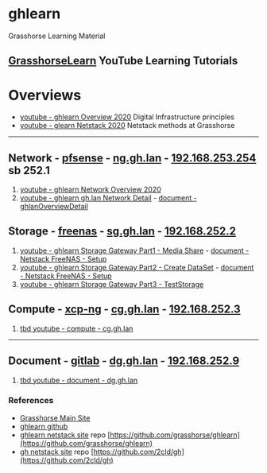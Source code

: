 # ghlearn
Grasshorse Learning Material

## [GrasshorseLearn](https://www.youtube.com/channel/UCmsVjwDg8Qc6NQbsAuXeh5A) YouTube Learning Tutorials
# Overviews
- [youtube - ghlearn Overview 2020](https://youtu.be/NyJJvPpoafA) Digital Infrastructure principles
- [youtube - glearn Netstack 2020](https://youtu.be/fWCfG13xkaQ) Netstack methods at Grasshorse

----

## Network - [pfsense](pfsense.org) - [ng.gh.lan](http://ng.gh.lan) - [192.168.253.254](http://192.168.253.254) sb 252.1
1. [youtube - ghlearn Network Overview 2020](https://youtu.be/INU3BqtyBZQ)
2. [youtube - ghlearn gh.lan Network Detail](https://youtu.be/HJzfB8MpkJg) - [document - ghlanOverviewDetail](http://gh.2cld.net/docs/pfsense/ghlanOverviewDetail)

## Storage - [freenas](freenas.org) - [sg.gh.lan](http://sg.gh.lan) - [192.168.252.2](http://192.168.252.2)
1. [youtube - ghlearn Storage Gateway Part1 - Media Share](https://youtu.be/QW0eGZtrELs) - [document - Netstack FreeNAS - Setup](https://netstack.org/docs/lan/storage/freenas/setup)
2. [youtube - ghlearn Storage Gateway Part2 - Create DataSet](https://youtu.be/kt5hubC1tX0) - [document - Netstack FreeNAS - Setup](https://netstack.org/docs/lan/storage/freenas/setup)
3. [youtube - ghlearn Storage Gateway Part3 - TestStorage](https://youtu.be/i1UxlGZPs1c)

## Compute - [xcp-ng](xcp-ng.org) - [cg.gh.lan](http://cg.gh.lan) - [192.168.252.3](http://192.168.252.3)
1. [tbd youtube - compute - cg.gh.lan]()

---

## Document - [gitlab](gitlab.org) - [dg.gh.lan](http://dg.gh.lan) - [192.168.252.9](http://192.168.252.9)
1. [tbd youtube - document - dg.gh.lan]()

<!-- Grasshorse Learning youtube maintained by ghadmin - horseoff -->

### References
- [Grasshorse Main Site](https://www.grasshorse.com/)
- [ghlearn github](https://github.com/grasshorse/ghlearn)
- [ghlearn netstack site](http://ghlearn.2cld.net/) repo [https://github.com/grasshorse/ghlearn](https://github.com/grasshorse/ghlearn)
- [gh netstack site](http://gh.2cld.net/) repo [https://github.com/2cld/gh](https://github.com/2cld/gh)
<!-- ghlearn maintained by ghadmin - horseoff -->
<!-- gh maintained by admin - 2cld -->
